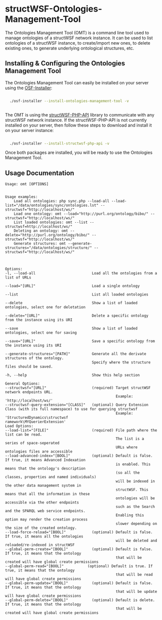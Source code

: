 structWSF-Ontologies-Management-Tool
==================================

The Ontologies Management Tool (OMT) is a command line tool used to manage ontologies of a structWSF network instance. It can be used to list ontologies of a structWSF instance, to create/import new ones, to delete existing ones, to generate underlying ontological structures, etc.


Installing & Configuring the Ontologies Management Tool
-----------------------------------------------------

The Ontologies Management Tool can easily be installed on your server using the [OSF-Installer](https://github.com/structureddynamics/Open-Semantic-Framework-Installer):

```bash

  ./osf-installer --install-ontologies-management-tool -v
  
```

The OMT is using the [structWSF-PHP-API](https://github.com/structureddynamics/structWSF-PHP-API) library to communicate with any structWSF network instance. If the structWSF-PHP-API is not currently installed on your server, then follow these steps to download and install it on your server instance:

```bash

  ./osf-installer --install-structwsf-php-api -v 

```

Once both packages are installed, you will be ready to use the Ontologies Management Tool.

Usage Documentation
-------------------
```
Usage: omt [OPTIONS]


Usage examples:
    Load all ontologies: php sync.php --load-all --load-list="/data/ontologies/sync/ontologies.lst" --structwsf="http://localhost/ws/"
    Load one ontology: omt --load="http://purl.org/ontology/bibo/" --structwsf="http://localhost/ws/"
    List loaded ontologies: omt --list --structwsf=http://localhost/ws/"
    Deleting an ontology: omt --delete="http://purl.org/ontology/bibo/" --structwsf="http://localhost/ws/"
    Generate structures: omt --generate-structures="/data/ontologies/structure/" --structwsf="http://localhost/ws/"



Options:
-l, --load-all                          Load all the ontologies from a list of URLs

--load="[URL]"                          Load a single ontology

--list                                  List all loaded ontologies

--delete                                Show a list of loaded ontologies, select one for deletation

--delete="[URL]"                        Delete a specific ontology from the instance using its URI

--save                                  Show a list of loaded ontologies, select one for saving

--save="[URL]"                          Save a specific ontology from the instance using its URI

--generate-structures="[PATH]"          Generate all the derivate structures of the ontology.
                                        Specify where the structure files should be saved.

-h, --help                              Show this help section

General Options:
--structwsf="[URL]"                     (required) Target structWSF network endpoints URL.
                                                   Example: 'http://localhost/ws/'
--structwsf-query-extension="[CLASS]"   (optional) Query Extension Class (with its full namespace) to use for querying structwsf
                                                   Example: 'StructuredDynamics\structwsf
ramework\MYQuerierExtension'
Load Options:
--load-list="[FILE]"                    (required) File path where the list can be read.
                                                   The list is a series of space-seperated
                                                   URLs where ontologies files are accessible
--load-advanced-index="[BOOL]"          (optional) Default is false. If true, it means Advanced Indexation
                                                   is enabled. This means that the ontology's description
                                                   (so all the classes, properties and named individuals)
                                                   will be indexed in the other data management system in
                                                   structWSF. This means that all the information in these
                                                   ontologies will be accessible via the other endpoints
                                                   such as the Search and the SPARQL web service endpoints.
                                                   Enabling this option may render the creation process
                                                   slower depending on the size of the created ontology.
--load-force-reload="[BOOL]"            (optional) Default is false. If true, it means all the ontologies
                                                   will be deleted and reloaded/re-indexed in structWSF
--global-perm-create="[BOOL]"           (optional) Default is false. If true, it means that the ontology
                                                   that will be created will have global create permissions
--global-perm-read="[BOOL]"           (optional) Default is true. If true, it means that the ontology
                                                   that will be read will have global create permissions
--global-perm-update="[BOOL]"           (optional) Default is false. If true, it means that the ontology
                                                   that will be update will have global create permissions
--global-perm-delete="[BOOL]"           (optional) Default is delete. If true, it means that the ontology
                                                   that will be created will have global create permissions
```